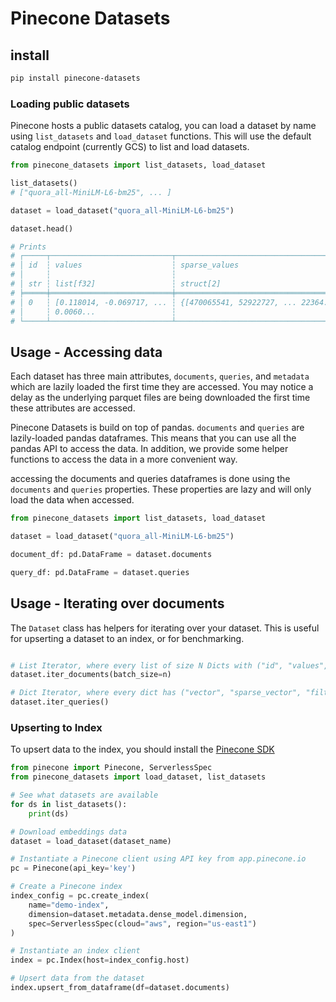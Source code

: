 # Pinecone Datasets

## install

```bash
pip install pinecone-datasets
```

### Loading public datasets

Pinecone hosts a public datasets catalog, you can load a dataset by name using `list_datasets` and `load_dataset` functions. This will use the default catalog endpoint (currently GCS) to list and load datasets.

```python
from pinecone_datasets import list_datasets, load_dataset

list_datasets()
# ["quora_all-MiniLM-L6-bm25", ... ]

dataset = load_dataset("quora_all-MiniLM-L6-bm25")

dataset.head()

# Prints
# ┌─────┬───────────────────────────┬─────────────────────────────────────┬───────────────────┬──────┐
# │ id  ┆ values                    ┆ sparse_values                       ┆ metadata          ┆ blob │
# │     ┆                           ┆                                     ┆                   ┆      │
# │ str ┆ list[f32]                 ┆ struct[2]                           ┆ struct[3]         ┆      │
# ╞═════╪═══════════════════════════╪═════════════════════════════════════╪═══════════════════╪══════╡
# │ 0   ┆ [0.118014, -0.069717, ... ┆ {[470065541, 52922727, ... 22364... ┆ {2017,12,"other"} ┆ .... │
# │     ┆ 0.0060...                 ┆                                     ┆                   ┆      │
# └─────┴───────────────────────────┴─────────────────────────────────────┴───────────────────┴──────┘
```


## Usage - Accessing data

Each dataset has three main attributes, `documents`, `queries`, and `metadata` which are lazily loaded the first time they are accessed. You may notice a delay as the underlying parquet files are being downloaded the first time these attributes are accessed.

Pinecone Datasets is build on top of pandas. `documents` and `queries` are lazily-loaded pandas dataframes. This means that you can use all the pandas API to access the data. In addition, we provide some helper functions to access the data in a more convenient way. 

accessing the documents and queries dataframes is done using the `documents` and `queries` properties. These properties are lazy and will only load the data when accessed. 

```python
from pinecone_datasets import list_datasets, load_dataset

dataset = load_dataset("quora_all-MiniLM-L6-bm25")

document_df: pd.DataFrame = dataset.documents

query_df: pd.DataFrame = dataset.queries
```


## Usage - Iterating over documents

The `Dataset` class has helpers for iterating over your dataset. This is useful for upserting a dataset to an index, or for benchmarking.

```python

# List Iterator, where every list of size N Dicts with ("id", "values", "sparse_values", "metadata")
dataset.iter_documents(batch_size=n) 

# Dict Iterator, where every dict has ("vector", "sparse_vector", "filter", "top_k")
dataset.iter_queries()
```

### Upserting to Index

To upsert data to the index, you should install the [Pinecone SDK](https://github.com/pinecone-io/pinecone-python-client)

```python
from pinecone import Pinecone, ServerlessSpec
from pinecone_datasets import load_dataset, list_datasets

# See what datasets are available
for ds in list_datasets():
    print(ds)

# Download embeddings data 
dataset = load_dataset(dataset_name)

# Instantiate a Pinecone client using API key from app.pinecone.io
pc = Pinecone(api_key='key')

# Create a Pinecone index
index_config = pc.create_index(
    name="demo-index",
    dimension=dataset.metadata.dense_model.dimension,
    spec=ServerlessSpec(cloud="aws", region="us-east1")
)

# Instantiate an index client
index = pc.Index(host=index_config.host)

# Upsert data from the dataset
index.upsert_from_dataframe(df=dataset.documents)
```

